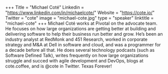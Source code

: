+++
Title = "Michael Coté"
Linkedin = "https://www.linkedin.com/in/michaelcote/"
Website = "https://cote.io/"
Twitter = "cote"
image = "michael-cote.jpg"
type = "speaker"
linktitle = "michael-cote"
+++
Michael Coté works at Pivotal on the advocate team. He focuses on how large organizations are getting better at building and delivering software to help their business run better and grow. He’s been an industry analyst at RedMonk and 451 Research, worked in corporate strategy and M&A at Dell in software and cloud, and was a programmer for a decade before all that. He does several technology podcasts (such as Software Defined Talk), writes frequently on how large organizations struggle and succed with agile development and DevOps, blogs at cote.coffee, and is @cote in Twitter. Texas Forever!
